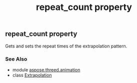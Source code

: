 ﻿---
title: repeat_count property
second_title: Aspose.3D for Python via .NET API References
description: 
type: docs
weight: 30
url: /python-net/aspose.threed.animation/extrapolation/repeat_count/
is_root: false
---

## repeat_count property


Gets and sets the repeat times of the extrapolation pattern.

### See Also
* module [aspose.threed.animation](../../)
* class [Extrapolation](/3d/python-net/aspose.threed.animation/extrapolation)
